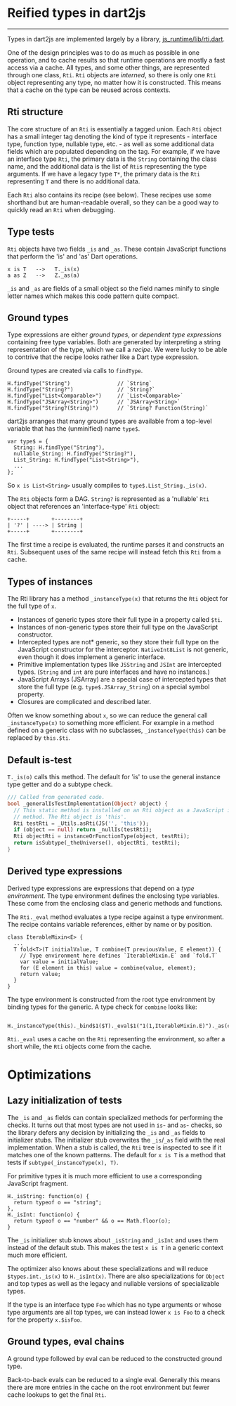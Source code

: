 # Reified types in dart2js

--------------------------------------------------------------------------------

Types in dart2js are implemented largely by a library,
[js_runtime/lib/rti.dart](https://github.com/dart-lang/sdk/blob/master/sdk/lib/_internal/js_runtime/lib/rti.dart).

One of the design principles was to do as much as possible in one operation, and
to cache results so that runtime operations are mostly a fast access via a cache.
All types, and some other things, are represented through one class, `Rti`.
`Rti` objects are _interned_, so there is only one `Rti` object representing any type, no matter how it is constructed.
This means that a cache on the type can be reused across contexts.

## Rti structure

The core structure of an `Rti` is essentially a tagged union. Each `Rti` object has a small integer tag denoting the kind of type it represents - interface type, function type, nullable type, etc. - as well as some additional data fields which are populated depending on the tag. For example, if we have an interface type `Rti`, the primary data is the `String` containing the class name, and the additional data is the list of `Rti`s representing the type arguments. If we have a legacy type `T*`, the primary data is the `Rti` representing `T` and there is no additional data.

Each `Rti` also contains its recipe (see below). These recipes use some shorthand but are human-readable overall, so they can be a good way to quickly read an `Rti` when debugging.

## Type tests

`Rti` objects have two fields `_is` and `_as`.
These contain JavaScript functions that perform the 'is' and 'as' Dart operations.

    x is T   -->   T._is(x)
    a as Z   -->   Z._as(a)

`_is` and `_as` are fields of a small object so the field names minify to single letter names which makes this code pattern quite compact.

## Ground types

Type expressions are either _ground types_, or _dependent type expressions_ containing free type variables.
Both are generated by interpreting a string representation of the type, which we call a _recipe_.
We were lucky to be able to contrive that the recipe looks rather like a Dart type expression.

Ground types are created via calls to `findType`.

    H.findType("String")               // `String`
    H.findType("String?")              // `String?`
    H.findType("List<Comparable>")     // `List<Comparable>`
    H.findType("JSArray<String>")      // `JSArray<String>`
    H.findType("String?(String)")      // `String? Function(String)`

dart2js arranges that many ground types are available from a top-level variable that has the (unminified) name `type$`.

    var type$ = {
      String: H.findType("String"),
      nullable_String: H.findType("String?"),
      List_String: H.findType("List<String>"),
      ...
    };

So `x is List<String>` usually compiles to `type$.List_String._is(x)`.

The `Rti` objects form a DAG. `String?` is represented as a 'nullable' `Rti` object that references an 'interface-type' `Rti` object:

    +-----+       +--------+
    | '?' | ----> | String |
    +-----+       +--------+

The first time a recipe is evaluated, the runtime parses it and constructs an `Rti`. Subsequent uses of the same recipe will instead fetch this `Rti` from a cache.

## Types of instances

The Rti library has a method `_instanceType(x)` that returns the `Rti` object for the full type of `x`.

- Instances of generic types store their full type in a property called `$ti`.
- Instances of non-generic types store their full type on the JavaScript constructor.
- Intercepted types are not* generic, so they store their full type on the JavaScript constructor for the interceptor. `NativeInt8List` is not generic, even though it does implement a generic interface.
- Primitive implementation types like `JSString` and `JSInt` are intercepted types. (`String` and `int` are pure interfaces and have no instances.)
- JavaScript Arrays (JSArray) are a special case of intercepted types that store the full type (e.g. `type$.JSArray_String`) on a special symbol property.
- Closures are complicated and described later.

Often we know something about `x`, so we can reduce the general call `_instanceType(x)` to something more efficient.
For example in a method defined on a generic class with no subclasses, `_instanceType(this)` can be replaced by `this.$ti`.

## Default is-test

`T._is(o)` calls this method. The default for 'is' to use the general instance type getter and do a subtype check.

```dart
/// Called from generated code.
bool _generalIsTestImplementation(Object? object) {
  // This static method is installed on an Rti object as a JavaScript instance
  // method. The Rti object is 'this'.
  Rti testRti = _Utils.asRti(JS('', 'this'));
  if (object == null) return _nullIs(testRti);
  Rti objectRti = instanceOrFunctionType(object, testRti);
  return isSubtype(_theUniverse(), objectRti, testRti);
}

```

## Derived type expressions

Derived type expressions are expressions that depend on a _type environment_.
The type environment defines the enclosing type variables. These come from the enclosing class and generic methods and functions.

The `Rti._eval` method evaluates a type recipe against a type environment.
The recipe contains variable references, either by name or by position.

    class IterableMixin<E> {
      ...
      T fold<T>(T initialValue, T combine(T previousValue, E element)) {
        // Type environment here defines `IterableMixin.E` and `fold.T`
        var value = initialValue;
        for (E element in this) value = combine(value, element);
        return value;
      }
    }

The type environment is constructed from the root type environment by binding types for the generic.
A type check for `combine` looks like:

      H._instanceType(this)._bind$1($T)._eval$1("1(1,IterableMixin.E)")._as(combine);

`Rti._eval` uses a cache on the `Rti` representing the environment, so after a short while, the `Rti` objects come from the cache.

# Optimizations

## Lazy initialization of tests

The `_is` and `_as` fields can contain specialized methods for performing the checks.
It turns out that most types are not used in `is`- and `as`- checks, so the library defers any decision
by initializing the `_is` and `_as` fields to initializer stubs.
The initializer stub overwrites the `_is`/`_as` field with the real implementation.
When a stub is called, the `Rti` tree is inspected to see if it matches one of the known patterns.
The default for `x is T` is a method that tests if `subtype(_instanceType(x), T)`.

For primitive types it is much more efficient to use a corresponding JavaScript fragment.

    H._isString: function(o) {
      return typeof o == "string";
    },
    H._isInt: function(o) {
      return typeof o == "number" && o == Math.floor(o);
    }

The `_is` initializer stub knows about `_isString` and `_isInt` and uses them instead of the default stub.
This makes the test `x is T` in a generic context much more efficient.

The optimizer also knows about these specializations and will reduce `$types.int._is(x)` to `H._isInt(x)`.
There are also specializations for `Object` and top types as well as the legacy and nullable versions of specializable types.

If the type is an interface type `Foo` which has no type arguments or whose type arguments are all top types, we can instead lower `x is Foo` to a check for the property `x.$isFoo`.

## Ground types, eval chains

A ground type followed by eval can be reduced to the constructed ground type.

Back-to-back evals can be reduced to a single eval.
Generally this means there are more entries in the cache on the root environment but fewer cache lookups to get the final `Rti`.

